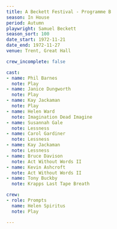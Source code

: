 ```yaml
---
title: A Beckett Festival - Programme B
season: In House
period: Autumn
playwright: Samuel Beckett
season_sort: 100
date_start: 1972-11-21
date_end: 1972-11-27
venue: Trent, Great Hall

crew_incomplete: false

cast:
- name: Phil Barnes
  note: Play
- name: Janice Dungworth
  note: Play
- name: Kay Jackaman
  note: Play
- name: Helen Ward
  note: Imagination Dead Imagine
- name: Susannah Gale
  note: Lessness
- name: Carol Gardiner
  note: Lessness
- name: Kay Jackaman
  note: Lessness
- name: Bruce Davison
  note: Act Without Words II
- name: Kevin Ashcroft
  note: Act Without Words II
- name: Tony Buckby
  note: Krapps Last Tape Breath

crew:
- role: Prompts
  name: Helen Spiritus
  note: Play

---
```

